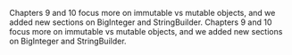 Chapters  9 and 10 focus more on immutable vs mutable objects, and we added new sections on BigInteger and StringBuilder.
Chapters  9 and 10 focus more on immutable vs mutable objects, and we added new sections on BigInteger and StringBuilder.